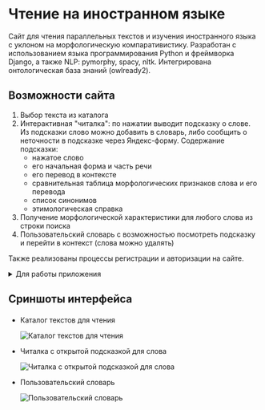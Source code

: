 # Чтение на иностранном языке
Сайт для чтения параллельных текстов и изучения иностранного языка с уклоном на морфологическую компаративистику. Разработан с использованием языка программирования Python и фреймворка Django, а также NLP: pymorphy, spacy, nltk. Интегрирована онтологическая база знаний (owlready2).

## Возможности сайта
1. Выбор текста из каталога
2. Интерактивная "читалка": по нажатии выводит подсказку о слове. Из подсказки слово можно добавить в словарь, либо сообщить о неточности в подсказке через Яндекс-форму. Содержание подсказки:
	- нажатое слово
	- его начальная форма и часть речи
	- его перевод в контексте
	- сравнительная таблица морфологических признаков слова и его перевода
	- список синонимов 
	- этимологическая справка
3. Получение морфологической характеристики для любого слова из строки поиска
4. Пользовательский словарь с возможностью посмотреть подсказку и перейти в контекст (слова можно удалять) 

Также реализованы процессы регистрации и авторизации на сайте.

<details>
<summary>Для работы приложения</summary>

- Клонировать репозиторий:
  
```bash
git clone https://github.com/BobrovGH/tasktrackerapp.git
```

- Установить зависимостей из файла requirements.txt, а также загрузить языковые модели для русского и польского языков:
```bash
pip install -r requirements.txt
pip install django-extensions
python3 -m spacy download pl_core_news_lg
python3 -m spacy download ru_core_news_lg

```
- Запустить локальный сервер
```bash
python3 manage.py runserver
```
</details>

## Сриншоты интерфейса<p>
- Каталог текстов для чтения<p>
![Каталог текстов для чтения](https://github.com/user-attachments/assets/eb44db1a-ca7f-4826-a4e9-e6ed0bf4c734)<p>
- Читалка с открытой подсказкой для слова<p>
![Читалка с открытой подсказкой для слова](https://github.com/user-attachments/assets/d1b254a8-566a-4727-8fa1-bb4e78bca865)<p>
- Пользовательский словарь<p>
![Пользовательский словарь](https://github.com/user-attachments/assets/e64089ef-1397-4f19-95bc-3beeb449b802)<p>




